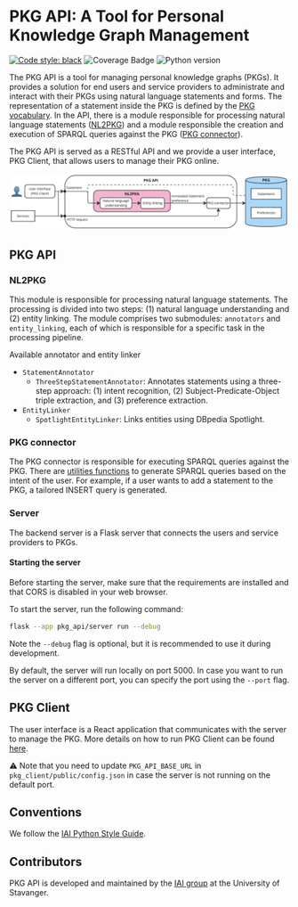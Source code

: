 # PKG API: A Tool for Personal Knowledge Graph Management

[![Code style: black](https://img.shields.io/badge/code%20style-black-000000.svg)](https://github.com/psf/black)
![Coverage Badge](https://img.shields.io/endpoint?url=https://gist.githubusercontent.com/NoB0/8446f35dc373966dc971fb9237483cce/raw/coverage.pkg-api.main.json)
![Python version](https://img.shields.io/badge/python-3.9-blue)

<!-- TODO: Short description of PKG API, mention PKG Vocabulary and add related link -->
The PKG API is a tool for managing personal knowledge graphs (PKGs). It provides a solution for end users and service providers to administrate and interact with their PKGs using natural language statements and forms.
The representation of a statement inside the PKG is defined by the [PKG vocabulary](http://w3id.org/pkg/).
In the API, there is a module responsible for processing natural language statements ([NL2PKG](#nl2pkg)) and a module responsible the creation and execution of SPARQL queries against the PKG ([PKG connector](#pkg-connector)).

The PKG API is served as a RESTful API and we provide a user interface, PKG Client, that allows users to manage their PKG online.

![Overview](docs/source/_static/PKG_API_overview.png)

## PKG API

### NL2PKG

This module is responsible for processing natural language statements. The processing is divided into two steps: (1) natural language understanding and (2) entity linking.
The module comprises two submodules:  `annotators` and `entity_linking`, each of which is responsible for a specific task in the processing pipeline.

Available annotator and entity linker

  * `StatementAnnotator`
    - `ThreeStepStatementAnnotator`: Annotates statements using a three-step approach: (1) intent recognition, (2) Subject-Predicate-Object triple extraction, and (3) preference extraction.
  * `EntityLinker`
    - `SpotlightEntityLinker`: Links entities using DBpedia Spotlight.

### PKG connector

The PKG connector is responsible for executing SPARQL queries against the PKG.
There are [utilities functions](pkg_api/utils.py) to generate SPARQL queries based on the intent of the user. For example, if a user wants to add a statement to the PKG, a tailored INSERT query is generated.

### Server

The backend server is a Flask server that connects the users and service providers to PKGs.

#### Starting the server

Before starting the server, make sure that the requirements are installed and that CORS is disabled in your web browser.

To start the server, run the following command:

```bash
flask --app pkg_api/server run --debug
```

Note the `--debug` flag is optional, but it is recommended to use it during development.

By default, the server will run locally on port 5000. In case you want to run the server on a different port, you can specify the port using the `--port` flag.

## PKG Client

The user interface is a React application that communicates with the server to manage the PKG. More details on how to run PKG Client can be found [here](pkg-client/README.md).

:warning: Note that you need to update `PKG_API_BASE_URL` in `pkg_client/public/config.json` in case the server is not running on the default port.

## Conventions

We follow the [IAI Python Style Guide](https://github.com/iai-group/styleguide/tree/main/python).

## Contributors

PKG API is developed and maintained by the [IAI group](https://iai.group/) at the University of Stavanger.
